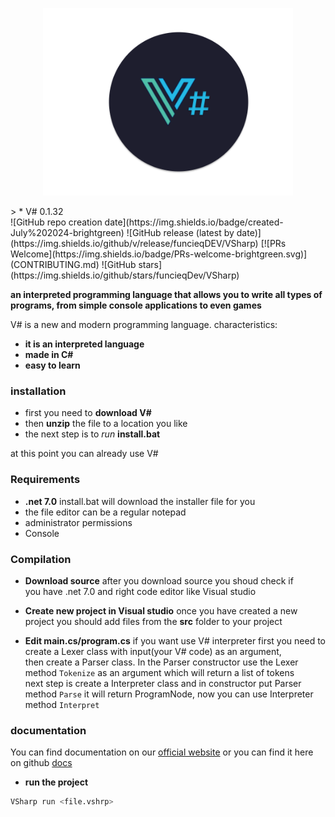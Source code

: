 <p align="center">
<img src="art/vs_logo.png" width="400px">
</p>
> * V# 0.1.32
<br>
![GitHub repo creation date](https://img.shields.io/badge/created-July%202024-brightgreen)
![GitHub release (latest by date)](https://img.shields.io/github/v/release/funcieqDEV/VSharp)
[![PRs Welcome](https://img.shields.io/badge/PRs-welcome-brightgreen.svg)](CONTRIBUTING.md)
![GitHub stars](https://img.shields.io/github/stars/funcieqDev/VSharp)


<br>

**an interpreted programming language that allows you to write all types of programs, from simple console applications to even games**


V# is a new and modern programming language. 
characteristics:
- **it is an interpreted language**
- **made in C#**
- **easy to learn**

### installation
 - first you need to **download V#**
 - then **unzip** the file to a location you like
 - the next step is to *run* **install.bat**

at this point you can already use V#

### Requirements 
- **.net 7.0** install.bat will download the installer file for you 
- the file editor can be a regular notepad
- administrator permissions
- Console

### Compilation
- **Download source**
after you download source you shoud check if<br> you have .net 7.0 and right code editor like Visual studio

- **Create new project in Visual studio**
once you have created a new project you should add files from the **src** folder to your project

- **Edit main.cs/program.cs**
if you want use V# interpreter first you need to create a Lexer class with input(your V# code) as an argument,
<br> then create a Parser class. In the Parser constructor use the Lexer method `Tokenize` as an argument which will return a list of tokens<br> next step is create a Interpreter class and in constructor put Parser method `Parse` it will return ProgramNode, now you can use Interpreter method `Interpret`




### documentation
 You can find documentation on our [official website](https://github.com/funcieqDEV/VSharp)
 or you can find it here on github [docs](https://github.com/funcieqDEV/VSharp-docs/tree/main)

- **run the project**
```bash
VSharp run <file.vshrp>
```

